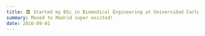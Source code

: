 ```yaml
---
title: 🏛️ Started my BSc in Biomedical Engineering at Universidad Carloss III de Madrid!
summary: Moved to Madrid super excited! 
date: 2016-09-01
---
```

